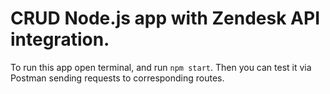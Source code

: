 # CRUD **Node.js** app with Zendesk API integration. 
To run this app open terminal, and run `npm start`. Then you can test it via Postman sending requests to corresponding routes.